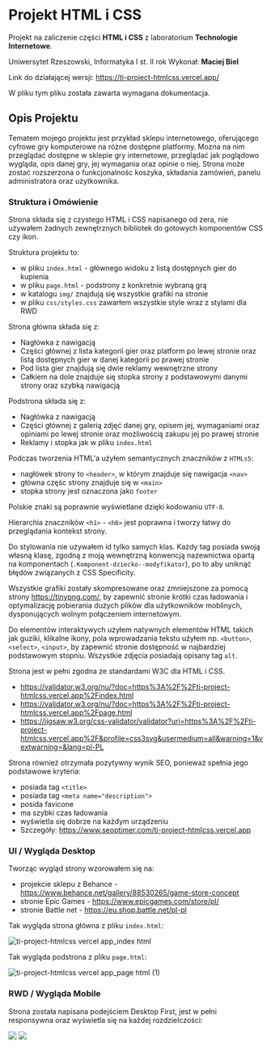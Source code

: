 # Projekt HTML i CSS
Projekt na zaliczenie części **HTML i CSS** z laboratorium **Technologie Internetowe**.

Uniwersytet Rzeszowski, Informatyka I st. II rok
Wykonał: **Maciej Biel**

Link do działającej wersji: https://ti-project-htmlcss.vercel.app/

W pliku tym pliku została zawarta wymagana dokumentacja.

## Opis Projektu

Tematem mojego projektu jest przykład sklepu internetowego, oferującego cyfrowe gry komputerowe na różne dostępne platformy. Mozna na nim przeglądać dostępne w sklepie gry internetowe, przeglądać jak poglądowo wygląda, opis danej gry, jej wymagania oraz opinie o niej. Strona może zostać rozszerzona o funkcjonalnośc koszyka, składania zamówień, panelu administratora oraz użytkownika.

### Struktura i Omówienie
Strona składa się z czystego HTML i CSS napisanego od zera, nie używałem żadnych zewnętrznych bibliotek do gotowych komponentów CSS czy ikon.

Struktura projektu to:
- w pliku `index.html` - głównego widoku z listą dostępnych gier do kupienia
- w pliku `page.html` - podstrony z konkretnie wybraną grą
- w katalogu `img/` znajdują się wszystkie grafiki na stronie
- w pliku `css/styles.css` zawarłem wszystkie style wraz z stylami dla RWD

Strona główna składa się z:
- Nagłówka z nawigacją
- Części głównej z lista kategorii gier oraz platform po lewej stronie oraz listą dostępnych gier w danej kategorii po prawej stronie
- Pod lista gier znajdują się dwie reklamy wewnętrzne strony
- Całkiem na dole znajduje się stopka strony z podstawowymi danymi strony oraz szybką nawigacją

Podstrona składa się z:
- Nagłówka z nawigacją
- Części głównej z galerią zdjęć danej gry, opisem jej, wymaganiami oraz opiniami po lewej stronie oraz możliwością zakupu jej po prawej stronie
- Reklamy i stopka jak w pliku `index.html`

Podczas tworzenia HTML'a użyłem semantycznych znaczników z `HTMLs5`:
- nagłówek strony to `<header>`, w którym znajduje się nawigacja `<nav>`
- główna częśc strony znajduje się w `<main>`
- stopka strony jest oznaczona jako `footer`

Polskie znaki są poprawnie wyświetlane dzięki kodowaniu `UTF-8`.

Hierarchia znaczników `<h1>` - `<h6>` jest poprawna i tworzy łatwy do przeglądania kontekst strony.

Do stylowania nie używałem id tylko samych klas. Każdy tag posiada swoją własną klasę, zgodną z moją wewnętrzną konwencją nazewnictwa opartą na komponentach (`.Komponent-dziecko--modyfikator`), po to aby uniknąć błędów związanych z CSS Specificity.

Wszystkie grafiki zostały skompresowane oraz zmniejszone za pomocą strony https://tinypng.com/, by zapewnić stronie krótki czas ładowania i optymalizację pobierania dużych plików dla użytkowników moblinych, dysponujących wolnym połączeniem internetowym.

Do elementów interaktywych użyłem natywnych elementów HTML takich jak guziki, klikalne ikony, pola wprowadzania tekstu użyłem np. `<button>`, `<select>`, `<input>`, by zapewnić stronie dostępność w najbardziej podstawowym stopniu. Wszystkie zdjęcia posiadają opisany tag `alt`.

Strona jest w pełni zgodna ze standardami W3C dla HTML i CSS.
- https://validator.w3.org/nu/?doc=https%3A%2F%2Fti-project-htmlcss.vercel.app%2Findex.html
- https://validator.w3.org/nu/?doc=https%3A%2F%2Fti-project-htmlcss.vercel.app%2Fpage.html
- https://jigsaw.w3.org/css-validator/validator?uri=https%3A%2F%2Fti-project-htmlcss.vercel.app%2F&profile=css3svg&usermedium=all&warning=1&vextwarning=&lang=pl-PL

Strona również otrzymała pozytywny wynik SEO, ponieważ spełnia jego podstawowe kryteria:
- posiada tag `<title>`
- posiada tag `<meta name="description">`
- posida favicone
- ma szybki czas ładowania
- wyświetla się dobrze na każdym urządzeniu
- Szczegóły: https://www.seoptimer.com/ti-project-htmlcss.vercel.app

### UI / Wygląda Desktop
Tworząc wygląd strony wzorowałem się na:
- projekcie sklepu z Behance - https://www.behance.net/gallery/88530265/game-store-concept
- stronie Epic Games - https://www.epicgames.com/store/pl/
- stronie Battle net - https://eu.shop.battle.net/pl-pl

Tak wygląda strona główna z pliku `index.html`:

![ti-project-htmlcss vercel app_index html](https://user-images.githubusercontent.com/6316812/147149073-11b11d5c-395f-4940-81fb-285421700e09.png)


Tak wygląda podstrona z pliku `page.html`:

![ti-project-htmlcss vercel app_page html (1)](https://user-images.githubusercontent.com/6316812/147149085-354fc66e-4216-4386-b066-6d3284aa1e72.png)

### RWD / Wygląda Mobile
Strona została napisana podejściem Desktop First, jest w pełni responsywna oraz wyświetla się na każdej rozdzielczości:

<img src="https://user-images.githubusercontent.com/6316812/147149318-14e3b487-96b7-4756-8e1f-ded1efbc195b.png" style="max-height: 70%"/>
<img src="https://user-images.githubusercontent.com/6316812/147150007-01c97171-6b3d-47be-9e2d-2e909d746ec5.png" style="max-height: 70%"/>
